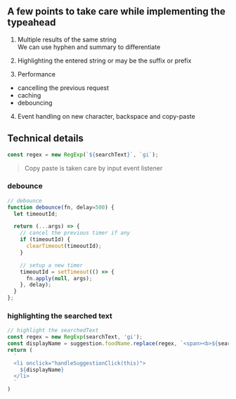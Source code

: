 ## A few points to take care while implementing the typeahead
1. Multiple results of the same string  
We can use hyphen and summary to differentiate

2. Highlighting the entered string or may be the suffix or prefix

3. Performance
  - cancelling the previous request
  - caching
  - debouncing

4. Event handling on new character, backspace and copy-paste

## Technical details
```js
const regex = new RegExp(`${searchText}`, `gi`);
```

> Copy paste is taken care by input event listener

### debounce
```js
// debounce
function debounce(fn, delay=500) {
  let timeoutId;

  return (...args) => {
    // cancel the previous timer if any
    if (timeoutId) {
      clearTimeout(timeoutId);
    }

    // setup a new timer
    timeoutId = setTimeout(() => {
      fn.apply(null, args);
    }, delay);
  }
};
```

### highlighting the searched text
```js
// highlight the searchedText
const regex = new RegExp(searchText, 'gi');
const displayName = suggestion.foodName.replace(regex, `<span><b>${searchText}</b></span>`);
return (
  `
  <li onclick="handleSuggestionClick(this)">
    ${displayName}
  </li>
  `
)
```


